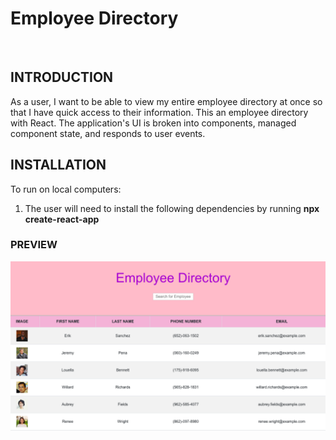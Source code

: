 # Employee Directory
<br>

## INTRODUCTION

As a user, I want to be able to view my entire employee directory at once so that I have quick access to their information.
This an employee directory with React. The application's UI is broken into components, managed component state, and responds to user events.
<br>


## INSTALLATION

To run on local computers:

1. The user will need to install the following dependencies by running **npx create-react-app**



### PREVIEW

<img src="employeedirectory.png" alt="preview image"/>

